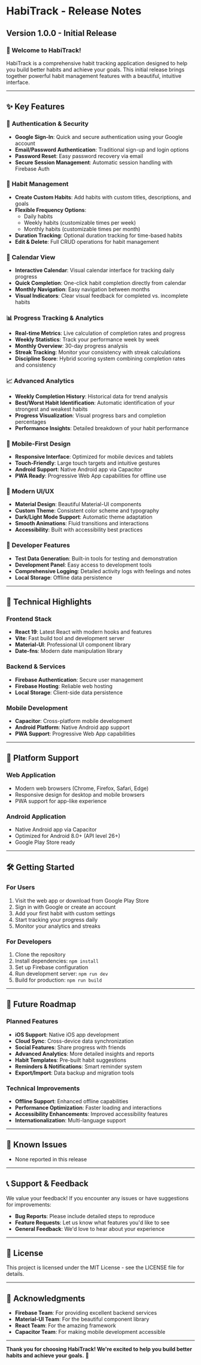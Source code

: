 # HabiTrack - Release Notes

## Version 1.0.0 - Initial Release

### 🎉 Welcome to HabiTrack!

HabiTrack is a comprehensive habit tracking application designed to help you build better habits and achieve your goals. This initial release brings together powerful habit management features with a beautiful, intuitive interface.

---

## ✨ Key Features

### 🔐 **Authentication & Security**
- **Google Sign-In**: Quick and secure authentication using your Google account
- **Email/Password Authentication**: Traditional sign-up and login options
- **Password Reset**: Easy password recovery via email
- **Secure Session Management**: Automatic session handling with Firebase Auth

### 📝 **Habit Management**
- **Create Custom Habits**: Add habits with custom titles, descriptions, and goals
- **Flexible Frequency Options**:
  - Daily habits
  - Weekly habits (customizable times per week)
  - Monthly habits (customizable times per month)
- **Duration Tracking**: Optional duration tracking for time-based habits
- **Edit & Delete**: Full CRUD operations for habit management

### 📅 **Calendar View**
- **Interactive Calendar**: Visual calendar interface for tracking daily progress
- **Quick Completion**: One-click habit completion directly from calendar
- **Monthly Navigation**: Easy navigation between months
- **Visual Indicators**: Clear visual feedback for completed vs. incomplete habits

### 📊 **Progress Tracking & Analytics**
- **Real-time Metrics**: Live calculation of completion rates and progress
- **Weekly Statistics**: Track your performance week by week
- **Monthly Overview**: 30-day progress analysis
- **Streak Tracking**: Monitor your consistency with streak calculations
- **Discipline Score**: Hybrid scoring system combining completion rates and consistency

### 📈 **Advanced Analytics**
- **Weekly Completion History**: Historical data for trend analysis
- **Best/Worst Habit Identification**: Automatic identification of your strongest and weakest habits
- **Progress Visualization**: Visual progress bars and completion percentages
- **Performance Insights**: Detailed breakdown of your habit performance

### 📱 **Mobile-First Design**
- **Responsive Interface**: Optimized for mobile devices and tablets
- **Touch-Friendly**: Large touch targets and intuitive gestures
- **Android Support**: Native Android app via Capacitor
- **PWA Ready**: Progressive Web App capabilities for offline use

### 🎨 **Modern UI/UX**
- **Material Design**: Beautiful Material-UI components
- **Custom Theme**: Consistent color scheme and typography
- **Dark/Light Mode Support**: Automatic theme adaptation
- **Smooth Animations**: Fluid transitions and interactions
- **Accessibility**: Built with accessibility best practices

### 🔧 **Developer Features**
- **Test Data Generation**: Built-in tools for testing and demonstration
- **Development Panel**: Easy access to development tools
- **Comprehensive Logging**: Detailed activity logs with feelings and notes
- **Local Storage**: Offline data persistence

---

## 🚀 **Technical Highlights**

### **Frontend Stack**
- **React 19**: Latest React with modern hooks and features
- **Vite**: Fast build tool and development server
- **Material-UI**: Professional UI component library
- **Date-fns**: Modern date manipulation library

### **Backend & Services**
- **Firebase Authentication**: Secure user management
- **Firebase Hosting**: Reliable web hosting
- **Local Storage**: Client-side data persistence

### **Mobile Development**
- **Capacitor**: Cross-platform mobile development
- **Android Platform**: Native Android app support
- **PWA Support**: Progressive Web App capabilities

---

## 📱 **Platform Support**

### **Web Application**
- Modern web browsers (Chrome, Firefox, Safari, Edge)
- Responsive design for desktop and mobile browsers
- PWA support for app-like experience

### **Android Application**
- Native Android app via Capacitor
- Optimized for Android 8.0+ (API level 26+)
- Google Play Store ready

---

## 🛠 **Getting Started**

### **For Users**
1. Visit the web app or download from Google Play Store
2. Sign in with Google or create an account
3. Add your first habit with custom settings
4. Start tracking your progress daily
5. Monitor your analytics and streaks

### **For Developers**
1. Clone the repository
2. Install dependencies: `npm install`
3. Set up Firebase configuration
4. Run development server: `npm run dev`
5. Build for production: `npm run build`

---

## 🔮 **Future Roadmap**

### **Planned Features**
- **iOS Support**: Native iOS app development
- **Cloud Sync**: Cross-device data synchronization
- **Social Features**: Share progress with friends
- **Advanced Analytics**: More detailed insights and reports
- **Habit Templates**: Pre-built habit suggestions
- **Reminders & Notifications**: Smart reminder system
- **Export/Import**: Data backup and migration tools

### **Technical Improvements**
- **Offline Support**: Enhanced offline capabilities
- **Performance Optimization**: Faster loading and interactions
- **Accessibility Enhancements**: Improved accessibility features
- **Internationalization**: Multi-language support

---

## 🐛 **Known Issues**

- None reported in this release

---

## 📞 **Support & Feedback**

We value your feedback! If you encounter any issues or have suggestions for improvements:

- **Bug Reports**: Please include detailed steps to reproduce
- **Feature Requests**: Let us know what features you'd like to see
- **General Feedback**: We'd love to hear about your experience

---

## 📄 **License**

This project is licensed under the MIT License - see the LICENSE file for details.

---

## 🙏 **Acknowledgments**

- **Firebase Team**: For providing excellent backend services
- **Material-UI Team**: For the beautiful component library
- **React Team**: For the amazing framework
- **Capacitor Team**: For making mobile development accessible

---

**Thank you for choosing HabiTrack! We're excited to help you build better habits and achieve your goals.** 🎯 